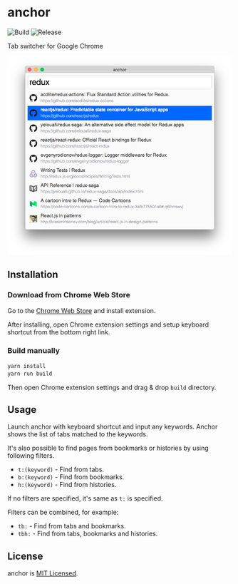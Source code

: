 # anchor

![Build](https://github.com/questbeat/anchor/workflows/Build/badge.svg)
![Release](https://github.com/questbeat/anchor/workflows/Release/badge.svg)

Tab switcher for Google Chrome

![](screenshot.png)


## Installation

### Download from Chrome Web Store

Go to the [Chrome Web Store](https://chrome.google.com/webstore/detail/anchor/hgnlmkibblofcjgcljofkcdofkplhlgb) and install extension.

After installing, open Chrome extension settings and setup keyboard shortcut from the bottom right link.


### Build manually

```sh
yarn install
yarn run build
```

Then open Chrome extension settings and drag & drop `build` directory.


## Usage

Launch anchor with keyboard shortcut and input any keywords.
Anchor shows the list of tabs matched to the keywords.

It's also possible to find pages from bookmarks or histories by using following filters.

* `t:(keyword)` - Find from tabs.
* `b:(keyword)` - Find from bookmarks.
* `h:(keyword)` - Find from histories.

If no filters are specified, it's same as `t:` is specified.

Filters can be combined, for example:

* `tb:`  - Find from tabs and bookmarks.
* `tbh:` - Find from tabs, bookmarks and histories.


## License

anchor is [MIT Licensed](LICENSE).
